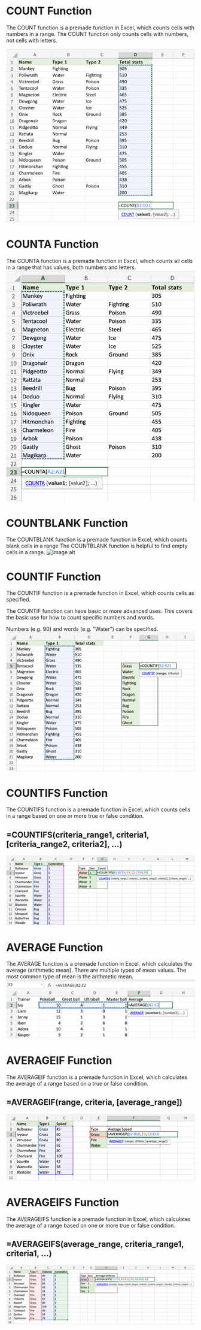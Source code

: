 # COUNT Function
The COUNT function is a premade function in Excel, which counts cells with numbers in a range.
The COUNT function only counts cells with numbers, not cells with letters. 

![image alt](https://github.com/Shohanur97/Excel-Basic-to-Advance/blob/main/STATISTICAL%20FUNCTION/image/Count.png)

# COUNTA Function
The COUNTA function is a premade function in Excel, which counts all cells in a range that has values, both numbers and letters.
![image alt](https://github.com/Shohanur97/Excel-Basic-to-Advance/blob/main/STATISTICAL%20FUNCTION/image/counta.png)

# COUNTBLANK Function
The COUNTBLANK function is a premade function in Excel, which counts blank cells in a range
The COUNTBLANK function is helpful to find empty cells in a range.
![image alt](hhttps://github.com/Shohanur97/Excel-Basic-to-Advance/blob/main/STATISTICAL%20FUNCTION/image/countblank.png)

# COUNTIF Function
The COUNTIF function is a premade function in Excel, which counts cells as specified.

The COUNTIF function can have basic or more advanced uses. This covers the basic use for how to count specific numbers and words.

Numbers (e.g. 90) and words (e.g. "Water") can be specified.
![image alt](https://github.com/Shohanur97/Excel-Basic-to-Advance/blob/main/STATISTICAL%20FUNCTION/image/countif.png)

# COUNTIFS Function
The COUNTIFS function is a premade function in Excel, which counts cells in a range based on one or more true or false condition.
## =COUNTIFS(criteria_range1, criteria1, [criteria_range2, criteria2], ...)
![image alt](https://github.com/Shohanur97/Excel-Basic-to-Advance/blob/main/STATISTICAL%20FUNCTION/image/img_excel_countifs.png)

# AVERAGE Function
The AVERAGE function is a premade function in Excel, which calculates the average (arithmetic mean).
There are multiple types of mean values. The most common type of mean is the arithmetic mean.
![image alt](https://github.com/Shohanur97/Excel-Basic-to-Advance/blob/main/STATISTICAL%20FUNCTION/image/average.png)


# AVERAGEIF Function
The AVERAGEIF function is a premade function in Excel, which calculates the average of a range based on a true or false condition.
## =AVERAGEIF(range, criteria, [average_range])
![image alt](https://github.com/Shohanur97/Excel-Basic-to-Advance/blob/main/STATISTICAL%20FUNCTION/image/img_excel_averageif.png)

#  AVERAGEIFS Function
The AVERAGEIFS function is a premade function in Excel, which calculates the average of a range based on one or more true or false condition.
## =AVERAGEIFS(average_range, criteria_range1, criteria1, ...)
![image alt](https://github.com/Shohanur97/Excel-Basic-to-Advance/blob/main/STATISTICAL%20FUNCTION/image/img_excel_averageifs.png)

